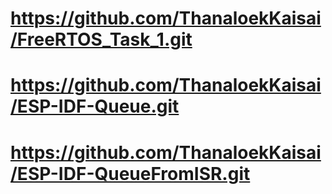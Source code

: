 # https://github.com/ThanaloekKaisai/FreeRTOS_Task_1.git 
# https://github.com/ThanaloekKaisai/ESP-IDF-Queue.git
# https://github.com/ThanaloekKaisai/ESP-IDF-QueueFromISR.git
